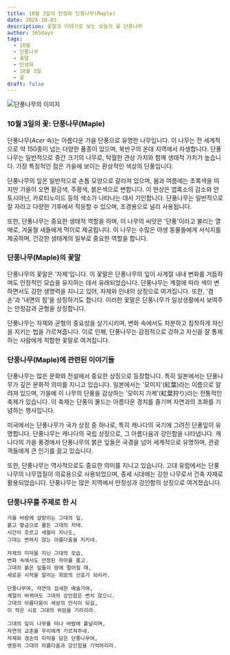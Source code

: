 ```yaml
---
title: 10월 3일의 탄생화 단풍나무(Maple)
date: 2024-10-03
description: 꽃말과 이야기로 보는 오늘의 꽃 단풍나무
author: 365days
tags:
  - 10월
  - 단풍나무
  - 꽃말
  - 탄생화
  - 10월 3일
  - 꽃
draft: false
---
```



![단풍나무의 이미지](https://cdn.pixabay.com/photo/2020/11/08/13/12/autumn-leaves-5723700_960_720.jpg#center)


### 10월 3일의 꽃: 단풍나무(Maple)

단풍나무(*Acer* 속)는 아름다운 가을 단풍으로 유명한 나무입니다. 이 나무는 전 세계적으로 약 150종이 넘는 다양한 품종이 있으며, 북반구의 온대 지역에서 자생합니다. 단풍나무는 일반적으로 중간 크기의 나무로, 탁월한 관상 가치와 함께 생태적 가치가 높습니다. 가장 특징적인 점은 가을에 보이는 환상적인 색상의 단풍입니다.

단풍나무의 잎은 일반적으로 손톱 모양으로 갈라져 있으며, 봄과 여름에는 초록색을 띠지만 가을이 오면 황금색, 주황색, 붉은색으로 변합니다. 이 현상은 엽록소의 감소와 안토시아닌, 카로티노이드 등의 색소가 나타나는 데서 기인합니다. 단풍나무는 일반적으로 잘 자라고 다양한 기후에서 적응할 수 있으며, 조경용으로 널리 사용됩니다.

또한, 단풍나무는 중요한 생태적 역할을 하며, 이 나무의 씨앗은 '단풍'이라고 불리는 열매로, 겨울철 새들에게 먹이로 제공됩니다. 이 나무는 수많은 야생 동물들에게 서식지를 제공하며, 건강한 생태계의 일부로 중요한 역할을 합니다.

### 단풍나무(Maple)의 꽃말

단풍나무의 꽃말은 '자제'입니다. 이 꽃말은 단풍나무의 잎이 사계절 내내 변화를 거듭하며도 안정적인 모습을 유지하는 데서 유래되었습니다. 단풍나무는 계절에 따라 색이 변하면서도 강한 생명력을 지니고 있어, 자제와 인내의 상징으로 여겨집니다. 또한, '겸손'과 '내면의 힘'을 상징하기도 합니다. 이러한 꽃말은 단풍나무가 일상생활에서 보여주는 안정감과 균형을 상징합니다.

단풍나무는 자제와 균형의 중요성을 상기시키며, 변화 속에서도 차분하고 침착하게 자신을 지키는 법을 가르쳐줍니다. 이로 인해, 단풍나무는 감정적으로 강하고 자신을 잘 통제하는 사람에게 적합한 꽃말로 여겨집니다.

### 단풍나무(Maple)에 관련된 이야기들

단풍나무는 많은 문화와 전설에서 중요한 상징으로 등장합니다. 특히 일본에서는 단풍나무가 깊은 문화적 의미를 지니고 있습니다. 일본에서는 '모미지'(紅葉)라는 이름으로 알려져 있으며, 가을에 이 나무의 단풍을 감상하는 '모미지 가케'(紅葉狩り)라는 전통적인 축제가 있습니다. 이 축제는 단풍이 물드는 아름다운 경치를 즐기며 자연과의 조화를 기념하는 행사입니다.

미국에서는 단풍나무가 국가 상징 중 하나로, 특히 캐나다의 국기에 그려진 단풍잎이 유명합니다. 단풍나무는 캐나다의 국립 상징으로, 그 아름다움과 강인함을 나타냅니다. 캐나다의 가을 풍경에서 단풍나무의 붉은 잎들은 국경을 넘어 세계적으로 유명하며, 관광객들에게 큰 인기를 끌고 있습니다.

또한, 단풍나무는 역사적으로도 중요한 의미를 지니고 있습니다. 고대 유럽에서는 단풍나무의 나무껍질이 의료용으로 사용되었으며, 중세 시대에는 강한 나무로서 건축 자재로 활용되었습니다. 단풍나무는 많은 지역에서 안정성과 강인함의 상징으로 여겨졌습니다.

### 단풍나무를 주제로 한 시

	가을 바람에 살랑이는 그대의 잎,
	붉고 황금으로 물든 그대의 자태.
	시간이 흐르고 세월이 지나도,
	그대는 변하지 않는 아름다움을 지키네.
	
	자제의 미덕을 지닌 그대의 모습,
	변화 속에서도 안정된 자아를 품고.
	그대의 붉은 잎들이 땅에 떨어질 때,
	새로운 시작을 알리는 희망의 신호가 되리라.
	
	단풍나무여, 자연의 섬세한 예술가여,
	계절이 바뀌어도 그대의 강인함은 변치 않으니.
	그대의 아름다움이 세상의 안식이 되길,
	이 작은 시로 그대의 위엄을 기리리라.
	
	그대의 잎이 나무를 떠나 바람에 흩날리며,
	자연의 교훈을 우리에게 가르쳐주네.
	자제와 겸손의 미덕을 담은 단풍나무여,
	영원히 그대의 아름다움과 강인함을 기억하리라.

